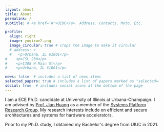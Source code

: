 ```yaml
---
layout: about
title: About
permalink: /
subtitle: # <a href='#'>UIUC</a>. Address. Contacts. Moto. Etc.

profile:
  align: right
  image: yuqixue2.png
  image_circular: true # crops the image to make it circular
  # address: >
  #   <p>Urbana, IL 61801</p>
#    <p>CSL 230</p>
#    <p>1308 W Main St</p>
#    <p>Urbana, IL 61801</p>

news: false  # includes a list of news items
selected_papers: true # includes a list of papers marked as "selected={true}"
social: true  # includes social icons at the bottom of the page
---
```


I am a ECE Ph.D. candidate at University of Illinois at Urbana-Champaign. I am advised by 
[Prof. Jian Huang](http://jianh.web.engr.illinois.edu/) as a member of the [Systems Platform Research Group](https://platformxlab.github.io/). My research interests include on efficient and secure architectures and systems for hardware accelerators.

Prior to my Ph.D. study, I obtained my Bachelor's degree from UIUC in 2021.

<!--
Write your biography here. Tell the world about yourself. Link to your favorite [subreddit](http://reddit.com). You can put a picture in, too. The code is already in, just name your picture `prof_pic.jpg` and put it in the `img/` folder.

Put your address / P.O. box / other info right below your picture. You can also disable any these elements by editing `profile` property of the YAML header of your `_pages/about.md`. Edit `_bibliography/papers.bib` and Jekyll will render your [publications page](/al-folio/publications/) automatically.

Link to your social media connections, too. This theme is set up to use [Font Awesome icons](http://fortawesome.github.io/Font-Awesome/) and [Academicons](https://jpswalsh.github.io/academicons/), like the ones below. Add your Facebook, Twitter, LinkedIn, Google Scholar, or just disable all of them. -->

